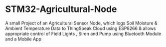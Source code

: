 # STM32-Agricultural-Node
A small Project of an Agricultural Sensor Node, which logs Soil Moisture &amp; Ambient Temperature Data to ThingSpeak Cloud using ESP8266 &amp; allows appropriate control of Field Lights , Siren and Pump using Bluetooth Module and a Mobile App
